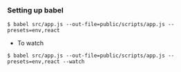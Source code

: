### Setting up babel
```
$ babel src/app.js --out-file=public/scripts/app.js --presets=env,react
```
- To watch
```
$ babel src/app.js --out-file=public/scripts/app.js --presets=env,react --watch
```